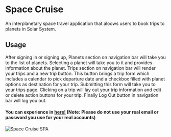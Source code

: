 # Space Cruise
  
An interplanetary space travel application that aloows users to book trips to planets in Solar System. 

## Usage 
  
After signing in or signing up, Planets section on navigation bar will take you to the list of planets. Selecting a planet will take you to it and provides information about the planet. Trips section on navigation bar will render your trips and a new trip button. This button brings a trip form which includes a calendar to pick departure date and a checkbox filled with planet options as destination for your trip. Submitting this form will take you to your trips page. Clicking on a trip will lay out your trip information and edit or delete action buttons for your trip. Finally Log Out button in navigation bar will log you out.

#### You can experience in [here!](https://olci34.github.io/wherever/) (Note: Please do not use your real email or password you use for your real accounts)

![Space Cruise SPA](https://media.giphy.com/media/kEPOig0tzOT509Al3I/giphy.gif)
